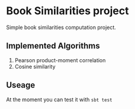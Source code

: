 Book Similarities project
==========================

Simple book similarities computation project.

## Implemented Algorithms

1. Pearson product-moment correlation
2. Cosine similarity

## Useage

At the moment you can test it with `sbt test`
